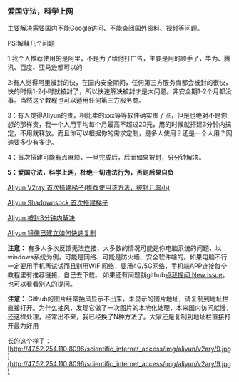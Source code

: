 ### 爱国守法，科学上网

主要解决需要国内不能Google访问、不能查阅国外资料、视频等问题。

PS:解释几个问题

1:我个人推荐使用的是阿里，不是为了给他打广告，主要是用的顺手了，华为、腾讯、百度、亚马逊都可以的

2:有人觉得阿里被封的快，在国内安全期间，任何第三方服务商都会被封的很快，快的时候1-2小时就被封了，所以快速解决被封才是大问题。非安全期1-2个月都没事。当然这个教程也可以适用任何第三方服务商。

3：有人觉得Aliyun的贵，相比卖的xxx等等软件确实贵了点，但是也绝对不是你想的那样贵，我一个人用平均每个月最高不超过20元，用的时候就搭建3分钟内搞定，不用就释放。而且你可以根据你的需求定制，是多人使用？还是一个人用？网速要多少有多少。

4：首次搭建可能有点麻烦，一旦完成后，后面如果被封，分分钟解决。

**5：爱国守法，科学上网，杜绝一切违法行为，否则后果自负**

[Aliyun V2ray 首次搭建梯子(推荐使用该方法，被封几率小)](./ALIYUN_V2RAY.md)

[Aliyun Shadownsock 首次搭建梯子](./ALIYUN.md)

[Aliyun 被封3分钟内解决](./ALIYUN_1.md)

[Aliyun 镜像已建立如何快速复制](./ALIYUN_COPY.md)

**注意：**
有多人多次反馈无法连接，大多数的情况可能是你电脑系统的问题，以windows系统为例，可能是网络、可能是防火墙、安全软件啥的。如果电脑不行一定要用手机再试试而且别用WIFI网络，要用4G/5G网络，手机端APP连接每个教程里有推荐链接，自己去下载。  如果还有问题就github[点我提问 New issue](https://github.com/zhouaini528/scientific_internet_access/issues)。也可以看看别人的提问。

**注意：**
Github的图片经常抽风显示不出来，未显示的图片地址，请复制到地址栏直接打开。为什么抽风，发现它做了一次图片的本地化处理，本来国内访问就慢，还这样处理，经常出不来，我已经换了N种方法了。大家还是复制到地址栏直接打开最为好用

长的这个样子：[http://47.52.254.110:8096/scientific_internet_access/img/aliyun/v2ary/9.jpg](http://47.52.254.110:8096/scientific_internet_access/img/aliyun/v2ary/9.jpg) 
